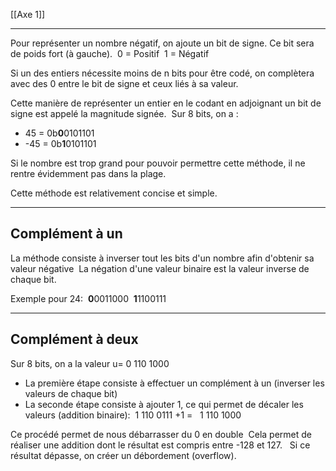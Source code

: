 [[Axe 1]]
****
Pour représenter un nombre négatif, on ajoute un bit de signe. Ce bit sera de poids fort (à gauche). 
	0 = Positif 
	1 = Négatif

Si un des entiers nécessite moins de n bits pour être codé, on complètera avec des 0 entre le bit de signe et ceux liés à sa valeur.


Cette manière de représenter un entier en le codant en adjoignant un bit de signe est appelé la magnitude signée. 
Sur 8 bits, on a : 
- 45 = 0b**0**0101101 
- -45 = 0b**1**0101101

Si le nombre est trop grand pour pouvoir permettre cette méthode, il ne rentre évidemment pas dans la plage.

Cette méthode est relativement concise et simple.


****
## Complément à un

La méthode consiste à inverser tout les bits d'un nombre afin d'obtenir sa valeur négative 
La négation d'une valeur binaire est la valeur inverse de chaque bit. 

Exemple pour 24: 
	**0**0011000 
	**1**1100111


****
## Complément à deux

Sur 8 bits, on a la valeur u= 0 110 1000 
- La première étape consiste à effectuer un complément à un (inverser les valeurs de chaque bit) 
- La seconde étape consiste à ajouter 1, ce qui permet de décaler les valeurs (addition binaire): 
    1 110 0111 +1 =  
    1 110 1000 

Ce procédé permet de nous débarrasser du 0 en double 
Cela permet de réaliser une addition dont le résultat est compris entre -128 et 127.  
Si ce résultat dépasse, on créer un débordement (overflow).
